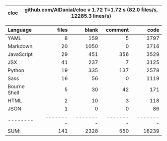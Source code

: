cloc|github.com/AlDanial/cloc v 1.72  T=1.72 s (82.0 files/s, 12285.3 lines/s)
--- | ---

Language|files|blank|comment|code
:-------|-------:|-------:|-------:|-------:
YAML|8|159|5|3797
Markdown|20|1050|0|3716
JavaScript|29|451|356|3529
JSX|41|237|7|3125
Python|19|335|137|2578
Sass|16|56|0|1119
Bourne Shell|5|30|42|171
HTML|2|10|3|118
JSON|1|0|0|86
--------|--------|--------|--------|--------
SUM:|141|2328|550|18239
